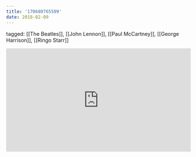 ```yaml
---
title: '170680765509'
date: 2018-02-09
---
```

tagged: [[The Beatles]], [[John Lennon]], [[Paul McCartney]], [[George Harrison]], [[Ringo Starr]]
<iframe allow="accelerometer; autoplay; clipboard-write; encrypted-media; gyroscope; picture-in-picture" allowfullscreen="" frameborder="0" height="281" id="youtube_iframe" src="https://www.youtube.com/embed/vAzaOZfgf0M?feature=oembed&amp;enablejsapi=1&amp;origin=https://safe.txmblr.com&amp;wmode=opaque" width="500"></iframe>
